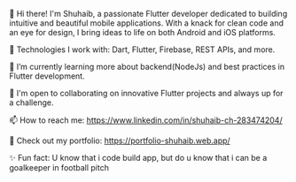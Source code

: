 👋 Hi there! I'm Shuhaib, a passionate Flutter developer dedicated to building intuitive and beautiful mobile applications. With a knack for clean code and an eye for design, I bring ideas to life on both Android and iOS platforms.

🔧 Technologies I work with: Dart, Flutter, Firebase, REST APIs, and more.

🌱 I’m currently learning more about backend(NodeJs) and best practices in Flutter development.

💼 I'm open to collaborating on innovative Flutter projects and always up for a challenge.

📫 How to reach me: https://www.linkedin.com/in/shuhaib-ch-283474204/

📄 Check out my portfolio: https://portfolio-shuhaib.web.app/

✨ Fun fact: U know that i code build app, but do u know that i can be a goalkeeper in football pitch

